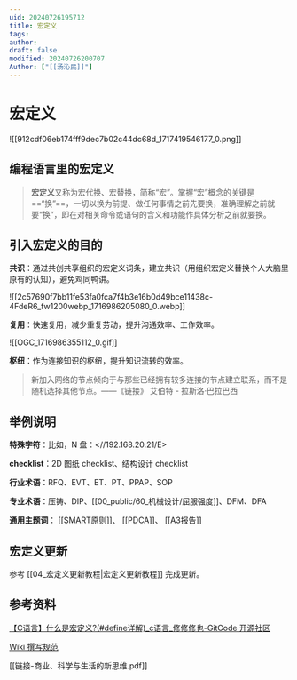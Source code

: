 ```yaml
---
uid: 20240726195712
title: 宏定义
tags: 
author: 
draft: false
modified: 20240726200707
Author: ["[[汤沁民]]"]
---
```


# 宏定义

![[912cdf06eb174fff9dec7b02c44dc68d_1717419546177_0.png]]

## 编程语言里的宏定义

> **宏定义**又称为宏代换、宏替换，简称“宏”。掌握“宏”概念的关键是==“换”==，一切以换为前提、做任何事情之前先要换，准确理解之前就要“换”，即在对相关命令或语句的含义和功能作具体分析之前就要换。

## 引入宏定义的目的

**共识**：通过共创共享组织的宏定义词条，建立共识（用组织宏定义替换个人大脑里原有的认知），避免鸡同鸭讲。

![[2c57690f7bb11fe53fa0fca7f4b3e16b0d49bce11438c-4FdeR6_fw1200webp_1716986205080_0.webp]]

**复用**：快速复用，减少重复劳动，提升沟通效率、工作效率。

![[OGC_1716986355112_0.gif]]

**枢纽**：作为连接知识的枢纽，提升知识流转的效率。

> 新加入网络的节点倾向于与那些已经拥有较多连接的节点建立联系，而不是随机选择其他节点。——《链接》 艾伯特 - 拉斯洛·巴拉巴西

## 举例说明

**特殊字符**：比如，N 盘：<//192.168.20.21/E>

**checklist**：2D 图纸 checklist、结构设计 checklist

**行业术语**：RFQ、EVT、ET、PT、PPAP、SOP

**专业术语**：压铸、DIP、[[00_public/60_机械设计/屈服强度]]、DFM、DFA

**通用主题词**： [[SMART原则]]、 [[PDCA]]、 [[A3报告]]

## 宏定义更新

参考 [[04_宏定义更新教程|宏定义更新教程]] 完成更新。

## 参考资料

[【C语言】什么是宏定义?(#define详解)_c语言_修修修也-GitCode 开源社区](https://gitcode.csdn.net/6628b2d3c46af9264276a7e8.html?dp_token=eyJ0eXAiOiJKV1QiLCJhbGciOiJIUzI1NiJ9.eyJpZCI6NjA0OTIyMCwiZXhwIjoxNzE3NTc2MzA2LCJpYXQiOjE3MTY5NzE1MDYsInVzZXJuYW1lIjoid2VpeGluXzQzNTQzMzAxIn0.j0hVT8Q73gV4DEJmSfZosw25ksL5thUmut5Zje4fRhs#devmenu1)

[Wiki 撰写规范](https://learnku.com/docs/guide/wiki-composing/3959)

[[链接-商业、科学与生活的新思维.pdf]]
